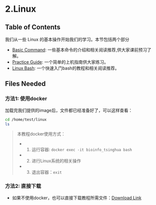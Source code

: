# 2.Linux



## Table of Contents

我们从一些 Linux 的基本操作开始我们的学习。本节包括两个部分

* [Basic Command](2.1.linux-basic-command.md): 一些基本命令的介绍和相关阅读推荐,供大家课前预习了解。
* [Practice Guide](2.2.linux-practice-guide.md): 一个简单的上机指南供大家练习。
* [Linux Bash](2.3.linux-bash.md): 一个快速入门bash的教程和相关阅读推荐。





## Files Needed



### 方法1: 使用docker

加载完我们提供的image后，文件都已经准备好了，可以这样查看：

```bash
cd /home/test/linux
ls
```

> 本教程docker使用方式：
> -  1) 运行容器:  `docker exec -it bioinfo_tsinghua bash`
> -  2) 进行Linux系统的相关操作
> -  3) 退出容器：`exit`



### 方法2: 直接下载

- 如果不使用docker，也可以直接下载教程所需文件：[Download Link](https://github.com/lulab/teaching_book/tree/master/files/PART_I/linux)

